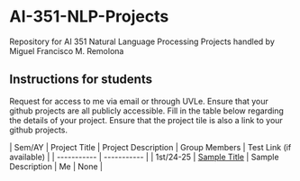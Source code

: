 # AI-351-NLP-Projects
Repository for AI 351 Natural Language Processing Projects handled by Miguel Francisco M. Remolona

## Instructions for students
Request for access to me via email or through UVLe.
Ensure that your github projects are all publicly accessible.
Fill in the table below regarding the details of your project.
Ensure that the project tile is also a link to your github projects.

| Sem/AY | Project Title | Project Description | Group Members | Test Link (if available) |
| ----------- | ----------- |
| 1st/24-25 | [Sample Title](https://github.com/mmr2187/AI-351-NLP-Projects/tree/main) | Sample Description | Me | None |
